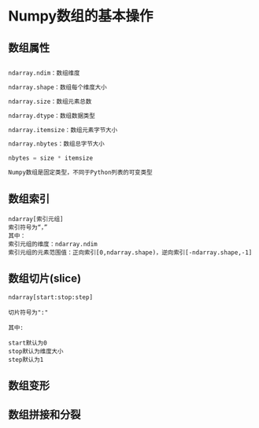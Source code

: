 # Numpy数组的基本操作

## 数组属性

``` python

ndarray.ndim：数组维度

ndarray.shape：数组每个维度大小

ndarray.size：数组元素总数

ndarray.dtype：数组数据类型

ndarray.itemsize：数组元素字节大小

ndarray.nbytes：数组总字节大小

nbytes = size * itemsize

Numpy数组是固定类型，不同于Python列表的可变类型

```

## 数组索引
```
ndarray[索引元组]
索引符号为“，”
其中：
索引元组的维度：ndarray.ndim
索引元组的元素范围值：正向索引[0,ndarray.shape)，逆向索引[-ndarray.shape,-1]

```


## 数组切片(slice)

```
ndarray[start:stop:step]

切片符号为":"

其中:

start默认为0
stop默认为维度大小
step默认为1

```




## 数组变形

## 数组拼接和分裂
